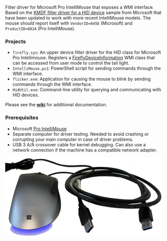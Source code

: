 Filter driver for Microsoft Pro IntelliMouse that exposes a WMI interface. Based on the [KMDF filter driver for a HID device](https://github.com/microsoft/Windows-driver-samples/tree/main/hid/firefly) sample from Microsoft that have been updated to work with more recent IntelliMouse models. The mouse should report itself with `VendorID=045E` (Microsoft) and `ProductID=082A` (Pro IntelliMouse).

### Projects
* `firefly.sys`: An upper device filter driver for the HID class for Microsoft Pro Intellimouse. Registers a [FireflyDeviceInformation](firefly/firefly.mof) WMI class that can be accessed from user mode to control the tail light.
* `IntelliMouse.ps1`: PowerShell script for sending commands through the WMI interface.
* `flicker.exe`: Application for causing the mouse to blink by sending commands through the WMI interface.
* `HidUtil.exe`: Command-line utility for querying and communicating with HID devices.

Please see the **[wiki](../../wiki)** for additional documentation.

### Prerequisites
* Microsoft [Pro IntelliMouse](https://www.microsoft.com/en/accessories/products/mice/microsoft-pro-intellimouse)
* Separate computer for driver testing. Needed to avoid crashing or corrupting your main computer in case of driver problems.
* USB 3 A/A crossover cable for kernel debugging. Can also use a network connection if the machine has a compatible network adapter.

![Prerequisites](Prerequisites.png)
